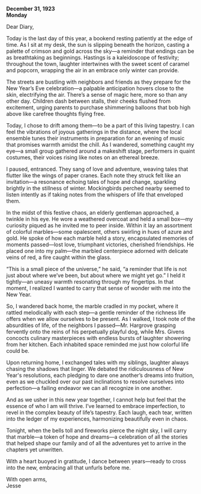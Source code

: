 
**December 31, 1923**  
**Monday**  

Dear Diary,  

Today is the last day of this year, a bookend resting patiently at the edge of time. As I sit at my desk, the sun is slipping beneath the horizon, casting a palette of crimson and gold across the sky—a reminder that endings can be as breathtaking as beginnings. Hastings is a kaleidoscope of festivity; throughout the town, laughter intertwines with the sweet scent of caramel and popcorn, wrapping the air in an embrace only winter can provide. 

The streets are bustling with neighbors and friends as they prepare for the New Year’s Eve celebration—a palpable anticipation hovers close to the skin, electrifying the air. There’s a sense of magic here, more so than any other day. Children dash between stalls, their cheeks flushed from excitement, urging parents to purchase shimmering balloons that bob high above like carefree thoughts flying free.

Today, I chose to drift among them—to be a part of this living tapestry. I can feel the vibrations of joyous gatherings in the distance, where the local ensemble tunes their instruments in preparation for an evening of music that promises warmth amidst the chill. As I wandered, something caught my eye—a small group gathered around a makeshift stage, performers in quaint costumes, their voices rising like notes on an ethereal breeze. 

I paused, entranced. They sang of love and adventure, weaving tales that flutter like the wings of paper cranes. Each note they struck felt like an invitation—a resonance echoing tales of hope and change, sparkling brightly in the stillness of winter. Mockingbirds perched nearby seemed to listen intently as if taking notes from the whispers of life that enveloped them.

In the midst of this festive chaos, an elderly gentleman approached, a twinkle in his eye. He wore a weathered overcoat and held a small box—my curiosity piqued as he invited me to peer inside. Within it lay an assortment of colorful marbles—some opalescent, others swirling in hues of azure and gold. He spoke of how each marble held a story, encapsulated memories of moments passed—lost love, triumphant victories, cherished friendships. He placed one into my palm—the marbled centerpiece adorned with delicate veins of red, a fire caught within the glass.

“This is a small piece of the universe,” he said, “a reminder that life is not just about where we’ve been, but about where we might yet go.” I held it tightly—an uneasy warmth resonating through my fingertips. In that moment, I realized I wanted to carry that sense of wonder with me into the New Year.

So, I wandered back home, the marble cradled in my pocket, where it rattled melodically with each step—a gentle reminder of the richness life offers when we allow ourselves to be present. As I walked, I took note of the absurdities of life, of the neighbors I passed—Mr. Hargrove grasping fervently onto the reins of his perpetually playful dog, while Mrs. Givens concocts culinary masterpieces with endless bursts of laughter showering from her kitchen. Each inhabited space reminded me just how colorful life could be.

Upon returning home, I exchanged tales with my siblings, laughter always chasing the shadows that linger. We debated the ridiculousness of New Year's resolutions, each pledging to dare one another’s dreams into fruition, even as we chuckled over our past inclinations to resolve ourselves into perfection—a failing endeavor we can all recognize in one another. 

And as we usher in this new year together, I cannot help but feel that the essence of who I am will thrive. I’ve learned to embrace imperfection, to revel in the complex beauty of life’s tapestry. Each laugh, each tear, written into the ledger of my experiences, harmonizing beautifully even in chaos. 

Tonight, when the bells toll and fireworks pierce the night sky, I will carry that marble—a token of hope and dreams—a celebration of all the stories that helped shape our family and of all the adventures yet to arrive in the chapters yet unwritten.  

With a heart buoyed in gratitude, I dance between years—ready to cross into the new, embracing all that unfurls before me. 

With open arms,  
Jesse
